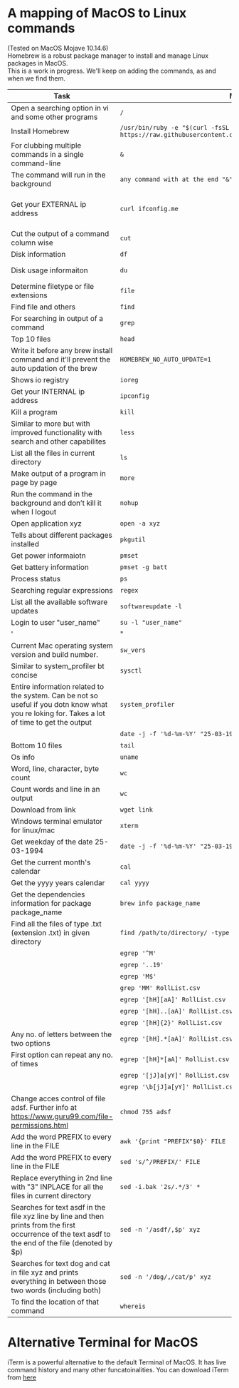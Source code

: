 # A mapping of MacOS to Linux commands
(Tested on MacOS Mojave 10.14.6)  
Homebrew is a robust package manager to install and manage Linux packages in MacOS.  
This is a work in progress. We'll keep on adding the commands, as and when we find them.

|Task	|MacOS	|Ubuntu/Linux|
|---|---|---|
|Open a searching option in vi and some other programs	|`/`|	same|
|Install Homebrew	|`/usr/bin/ruby -e "$(curl -fsSL https://raw.githubusercontent.com/Homebrew/install/master/install)"`|	same|
|For clubbing multiple commands in a single command-line	|`&`|	same|
|The command will run in the background	|`any command with at the end "&" without the quotes`|	same|
|Get your EXTERNAL ip address	|`curl ifconfig.me`|	dig @resolver4.opendns.com myip.opendns.com +short'|
|Cut the output of a command column wise	|`cut`|	same|
|Disk information	|`df`|	lsblk'|
|Disk usage informaiton	|`du`|	explore the command 'lsblk'|
|Determine filetype or file extensions	|`file`|	same|
|Find file and others	|`find`|	same|
|For searching in output of a command	|`grep`|	same|
|Top 10 files	|`head`|	same|
|Write it before any brew install command and it'll prevent the auto updation of the brew	|`HOMEBREW_NO_AUTO_UPDATE=1`|	not applicable for linux|
|Shows io registry	|`ioreg`|	iostat'|
|Get your INTERNAL ip address	|`ipconfig`|	hostname -I'|
|Kill a program	|`kill`|	same|
|Similar to more but with improved functionality with search and other capabilites	|`less`|	same|
|List all the files in current directory	|`ls`|	same|
|Make output of a program in page by page	|`more`|	same|
|Run the command in the background and don’t kill it when I logout	|`nohup`|	same|
|Open application xyz	|`open -a xyz`|	same|
|Tells about different packages installed	|`pkgutil`|	pacman –Qi bash'|
|Get power informaiotn	|`pmset`|	lshw'|
|Get battery information	|`pmset -g batt`|	inxi'|
|Process status	|`ps`|	same|
|Searching regular expressions	|`regex`|	same|
|List all the available software updates	|`softwareupdate -l`|	sudo apt list --upgradable'|
|Login to user "user_name"	|`su -l "user_name"`|	"su -- username
'|"
|Current Mac operating system version and build number.	|`sw_vers`|	lsb_release -a'|
|Similar to system_profiler bt concise	|`sysctl`|	uname'|
|Entire information related to the system. Can be not so useful if you dotn know what you re loking for. Takes a lot of time to get the output	|`system_profiler`|	check 'lshw' and 'lscpu'|
|	|`date -j -f '%d-%m-%Y' "25-03-1994" +'%A'`|	same|
|Bottom 10 files	|`tail`|	same|
|Os info	|`uname`|	same|
|Word, line, character, byte count	|`wc`|	same|
|Count words and line in an output	|`wc`|	same|
|Download from link	|`wget link`|	same|
|Windows terminal emulator for linux/mac	|`xterm`|	same|
|Get weekday of the date 25-03-1994	|`date -j -f '%d-%m-%Y' "25-03-1994" +'%A'`|	same|
|Get the current month's calendar	|`cal`|	same|
|Get the yyyy years calendar	|`cal yyyy`|	same|
|Get the dependencies information for package package_name	|`brew info package_name`|	apt-cache depends package_name'|
|Find all the files of type .txt (extension .txt) in given directory	|`find /path/to/directory/ -type f -name "*.txt"`|	same|
|	|`egrep '^M'`|	same|
|	|`egrep '..19'`|	same|
|	|`egrep 'M$'`|	same|
|	|`grep 'MM' RollList.csv`|	same|
|	|`egrep '[hH][aA]' RollList.csv`|	same|
|	|`egrep '[hH]..[aA]' RollList.csv`|	same|
|	|`egrep '[hH]{2}' RollList.csv`|	same|
|Any no. of letters between the two options	|`egrep '[hH].*[aA]' RollList.csv`|	same|
|First option can repeat any no. of times	|`egrep '[hH]*[aA]' RollList.csv`|	same|
|	|`egrep '[jJ]a[yY]' RollList.csv `|	same|
|	|`egrep '\b[jJ]a[yY]' RollList.csv `|	same|
|Change acces control of file adsf. Further info at https://www.guru99.com/file-permissions.html	|`chmod 755 adsf`|	same|
|Add the word PREFIX to every line in the FILE	|`awk '{print "PREFIX"$0}' FILE`|	same|
|Add the word PREFIX to every line in the FILE	|`sed 's/^/PREFIX/' FILE`|	same|
|Replace everything in 2nd line with "3" INPLACE for all the files in current directory	|`sed -i.bak '2s/.*/3' *`|	same|
|Searches for text asdf in the file xyz line by line and then prints from the first occurrence of the text asdf to the end of the file (denoted by $p)	|`sed -n '/asdf/,$p' xyz`|	same|
|Searches for text dog and cat in file xyz and prints everything in between those two words (including both)	|`sed -n '/dog/,/cat/p' xyz`|	same|
|To find the location of that command	|`whereis`|	same|

# Alternative Terminal for MacOS  
iTerm is a powerful alternative to the default Terminal of MacOS. It has live command history and many other funcatoinalities.
You can download iTerm from [here](https://iterm2.com/downloads.html)
